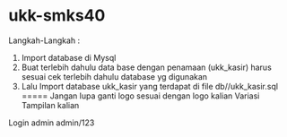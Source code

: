 ﻿# ukk-smks40
Langkah-Langkah :
1. Import database di Mysql 
2. Buat terlebih dahulu data base dengan penamaan (ukk_kasir) harus sesuai cek terlebih dahulu database yg digunakan
3. Lalu Import database ukk_kasir yang terdapat di file db//ukk_kasir.sql
=====
Jangan lupa ganti logo sesuai dengan logo kalian
Variasi Tampilan kalian

Login
admin
admin/123